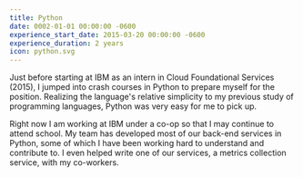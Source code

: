 ```yaml
---
title: Python
date: 0002-01-01 00:00:00 -0600
experience_start_date: 2015-03-20 00:00:00 -0600
experience_duration: 2 years
icon: python.svg
---
```

Just before starting at IBM as an intern in Cloud Foundational Services (2015), I jumped into crash courses in Python to prepare myself for the position. Realizing the language's relative simplicity to my previous study of programming languages, Python was very easy for me to pick up.

Right now I am working at IBM under a co-op so that I may continue to attend school. My team has developed most of our back-end services in Python, some of which I have been working hard to understand and contribute to.
I even helped write one of our services, a metrics collection service, with my co-workers.
